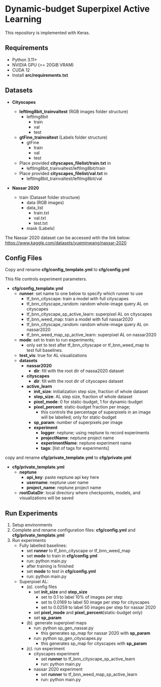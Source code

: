 # Dynamic-budget Superpixel Active Learning
This repository is implemented with Keras.

## Requirements
- Python 3.11+
- NVIDIA GPU (>= 20GiB VRAM)
- CUDA 12
- Install **src/requirements.txt**

## Datasets
- **Cityscapes** 
  - **leftImg8bit_trainvaltest** (RGB images folder structure)
    - leftImg8bit 
      - train
      - val
      - test
  - **gtFine_trainvaltest** (Labels folder structure)
    - gtFine
      - train
      - val
      - test
  - Place provided **cityscapes_filelist/train.txt** in 
    - leftImg8bit_trainvaltest/leftImg8bit/train 
  - Place provided **cityscapes_filelist/val.txt** in 
    - leftImg8bit_trainvaltest/leftImg8bit/val 
  
  
- **Nassar 2020** 
  - train (Dataset folder structure)
    - data (RGB images)
    - data_list 
      - train.txt
      - val.txt
      - test.txt
    - mask (Labels)

The Nassar 2020 dataset can be accessed with the link below:
https://www.kaggle.com/datasets/yueminwang/nassar-2020

## Config Files
Copy and rename  **cfg/config_template.yml** to **cfg/config.yml**

This file controls experiment parameters.
- **cfg/config_template.yml**
  - **runner**: set name to one below to specify which runner to use
    - tf_bnn_cityscape: train a model with full cityscapes
    - tf_bnn_cityscape_random: random whole-image query AL on cityscapes
    - tf_bnn_cityscape_sp_active_learn: superpixel AL on cityscapes
    - tf_bnn_weed_map: train a model with full nassar2020
    - tf_bnn_cityscape_random: random whole-image query AL on nassar2020 
    - tf_bnn_weed_map_sp_active_learn: superpixel AL on nassar2020 
  - **mode**: set to train to run experiments; 
    - only set to test after tf_bnn_cityscape or tf_bnn_weed_map to test full baselines. 
  - **test_vis**: true for AL visualizations 
  - **datasets**
    - **nassar2020**
      - **dir**: fill with the root dir of nassa2020 dataset
    - **cityscapes**
      - **dir**: fill with the root dir of cityscapes dataset
    - **active_learn**
      - **init_size**: initialization step size, fraction of whole dataset 
      - **step_size**: AL step size, fraction of whole dataset 
      - **pixel_mode**: 0 for static-budget, 1 for dynamic-budget
      - **pixel_percent**: static-budget fraction per image; 
        - this controls the percentage of superpixels in an image will be labelled; only for static-budget 
      - **sp_param**: number of superpixels per image
      - **experiment**
        - **logger**: neptune; using neptune to record experiments
        - **projectName**: neptune project name
        - **experimentName**: neptune experiment name
        - **tags**: [list of tags for experiments]
        
copy and rename **cfg/private_template.yml** to **cfg/private.yml**
- **cfg/private_template.yml**
  - **neptune**
    - **api_key**: paste neptune api key here 
    - **username**: neptune user name
    - **project_name**: neptune project name
  - **rootDataDir**: local directory where checkpoints, models, and visualizations will be saved


## Run Experiments
1. Setup environments
2. Complete and rename configuration files: **cfg/config.yml** and **cfg/private_template.yml**
3. Run experiments
    - Fully labelled baselines:
      - set **runner** to tf_bnn_cityscape or tf_bnn_weed_map 
      - set **mode** to train in **cfg/config.yml**
      - run: python main.py
      - after training is finished
      - set **mode** to test in **cfg/config.yml** 
      - run: python main.py
    - Superpixel AL:
      - _(a)._ config files
        - set **init_size** and **step_size**
          - set to 0.1 to label 10% of images per step
          - set to 0.0169 to label 50 image per step for cityscapes
          - set to 0.0259 to label 50 images per step for nassar 2020
        - set **pixel_mode** and **pixel_percent**(static-budget only) 
        - set **sp_param** 
      - _(b)._ generate superpixel maps
        - run: python sp_gen_nassar.py
          - this generates sp_map for nassar 2020 with **sp_param**
        - run: python sp_gen_cityscapes.py
          - this generates sp_map for cityscapes with **sp_param** 
      - _(c)._ run experiment
        - cityscapes experiment
          - set **runner** to tf_bnn_cityscape_sp_active_learn
          - run: python main.py
        - nassar 2020 experiment
          - set **runner** to tf_bnn_weed_map_sp_active_learn
          - run: python main.py
